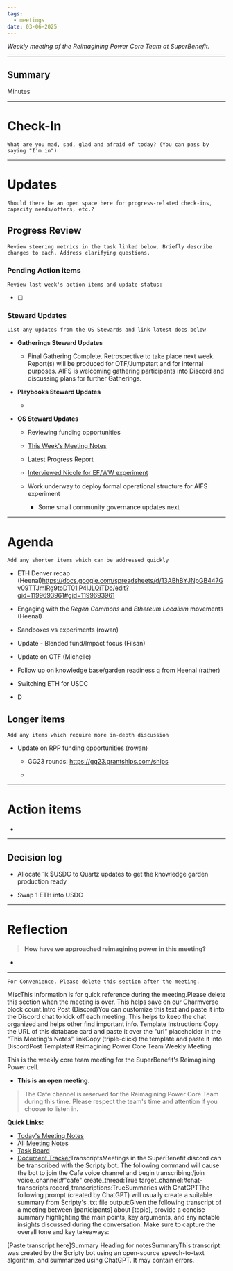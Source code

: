 ```yaml
---
tags:
  - meetings
date: 03-06-2025
---
```

_Weekly meeting of the Reimagining Power Core Team at SuperBenefit._

---

## Summary

Minutes 

---

# Check-In

`What are you mad, sad, glad and afraid of today? (You can pass by saying "I'm in")`

---

# Updates

`Should there be an open space here for progress-related check-ins, capacity needs/offers, etc.?`

## Progress Review

`Review steering metrics in the task linked below. Briefly describe changes to each. Address clarifying questions.`

   

### Pending Action items

`Review last week's action items and update status:`

- [ ]  

### Steward Updates

`List any updates from the OS Stewards and link latest docs below`

- **Gatherings Steward Updates**

  - Final Gathering Complete. Retrospective to take place next week. Report(s) will be produced for OTF/Jumpstart and for internal purposes. AIFS is welcoming gathering participants into Discord and discussing plans for further Gatherings.

- **Playbooks Steward Updates**

  - 

- **OS Steward Updates**

  - Reviewing funding opportunities

  - [This Week's Meeting Notes](https://app.charmverse.io/superbenefit/rpp-os-stewards-meeting-29-4-3-25-49497920947078344)

  - Latest Progress Report

  - [Interviewed Nicole for EF/WW experiment](https://app.charmverse.io/superbenefit/equality-fund-experiment-mapping-12822297909348257)

  - Work underway to deploy formal operational structure for AIFS experiment

    - Some small community governance updates next

---

# Agenda

`Add any shorter items which can be addressed quickly`

- ETH Denver recap (Heenal)https://docs.google.com/spreadsheets/d/13ABhBYJNpGB447Gv09TTJmlRg9toDT01iP4lJLQiTDo/edit?gid=1199693961#gid=1199693961

- Engaging with the _Regen Commons_ and _Ethereum Localism_ movements (Heenal)

- Sandboxes vs experiments (rowan)

- Update - Blended fund/Impact focus (Filsan)

- Update on OTF (Michelle)

- Follow up on knowledge base/garden readiness q from Heenal (rather)

- Switching ETH for USDC

- D

## Longer items

`Add any items which require more in-depth discussion`

- Update on RPP funding opportunities (rowan)

  - GG23 rounds: https://gg23.grantships.com/ships

  - 

---

# Action items

- 

---

## Decision log

- Allocate 1k $USDC to Quartz updates to get the knowledge garden production ready

- Swap 1 ETH into USDC

---

# Reflection 

> **How have we approached reimagining power in this meeting?**

-  

---

`For Convenience. Please delete this section after the meeting.`

MiscThis information is for quick reference during the meeting.Please delete this section when the meeting is over. This helps save on our Charmverse block count.Intro Post (Discord)You can customize this text and paste it into the Discord chat to kick off each meeting. This helps to keep the chat organized and helps other find important info. Template Instructions Copy the URL of this database card and paste it over the "url" placeholder in the "This Meeting's Notes" linkCopy (triple-click) the template and paste it into DiscordPost Template# Reimagining Power Core Team Weekly Meeting

This is the weekly core team meeting for the SuperBenefit's Reimagining Power cell.

- __This is an **open** meeting.__  
> The Cafe channel is reserved for the Reimagining Power Core Team during this time. Please respect the team's time and attention if you choose to listen in.

**Quick Links:**
- [Today's Meeting Notes](url)  
- [All Meeting Notes](https://app.charmverse.io/superbenefit/meeting-notes-reimagining-power-9995214806368862)  
- [Task Board](https://app.charmverse.io/superbenefit/task-board-reimagining-power-18270894134568505)
- [Document Tracker](https://app.charmverse.io/superbenefit/documents-reimagining-power-8236079332321762)TranscriptsMeetings in the SuperBenefit discord can be transcribed with the Scripty bot. The following command will cause the bot to join the Cafe voice channel and begin transcribing:/join voice_channel:#"cafe" create_thread:True target_channel:#chat-transcripts record_transcriptions:TrueSummaries with ChatGPTThe following prompt (created by ChatGPT) will usually create a suitable summary from Scripty's .txt file output:Given the following transcript of a meeting between [participants] about [topic], provide a concise summary highlighting the main points, key arguments, and any notable insights discussed during the conversation. Make sure to capture the overall tone and key takeaways:

[Paste transcript here]Summary Heading for notesSummaryThis transcript was created by the Scripty bot using an open-source speech-to-text algorithm, and summarized using ChatGPT. It may contain errors.<Paste summary here>

# 